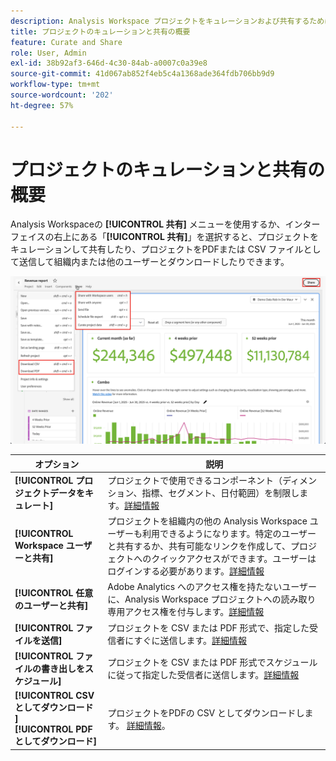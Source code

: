 ```yaml
---
description: Analysis Workspace プロジェクトをキュレーションおよび共有するために使用できるオプションについて説明します。
title: プロジェクトのキュレーションと共有の概要
feature: Curate and Share
role: User, Admin
exl-id: 38b92af3-646d-4c30-84ab-a0007c0a39e8
source-git-commit: 41d067ab852f4eb5c4a1368ade364fdb706bb9d9
workflow-type: tm+mt
source-wordcount: '202'
ht-degree: 57%

---
```


# プロジェクトのキュレーションと共有の概要

Analysis Workspaceの **[!UICONTROL 共有]** メニューを使用するか、インターフェイスの右上にある「**[!UICONTROL 共有]**」を選択すると、プロジェクトをキュレーションして共有したり、プロジェクトをPDFまたは CSV ファイルとして送信して組織内または他のユーザーとダウンロードしたりできます。

![ 新株予約権 ](assets/share-options.png)

| オプション | 説明 |
|---|---|
| **[!UICONTROL プロジェクトデータをキュレート]** | プロジェクトで使用できるコンポーネント（ディメンション、指標、セグメント、日付範囲）を制限します。[詳細情報](/help/analyze/analysis-workspace/curate-share/curate.md) |
| **[!UICONTROL Workspace ユーザーと共有]** | プロジェクトを組織内の他の Analysis Workspace ユーザーも利用できるようになります。特定のユーザーと共有するか、共有可能なリンクを作成して、プロジェクトへのクイックアクセスができます。ユーザーはログインする必要があります。[詳細情報](/help/analyze/analysis-workspace/curate-share/share-projects.md) |
| **[!UICONTROL 任意のユーザーと共有]** | Adobe Analytics へのアクセス権を持たないユーザーに、Analysis Workspace プロジェクトへの読み取り専用アクセス権を付与します。[詳細情報](/help/analyze/analysis-workspace/curate-share/share-projects.md) |
| **[!UICONTROL ファイルを送信]** | プロジェクトを CSV または PDF 形式で、指定した受信者にすぐに送信します。[詳細情報](/help/analyze/analysis-workspace/curate-share/t-schedule-report.md) |
| **[!UICONTROL ファイルの書き出しをスケジュール]** | プロジェクトを CSV または PDF 形式でスケジュールに従って指定した受信者に送信します。[詳細情報](/help/analyze/analysis-workspace/curate-share/t-schedule-report.md) |
| **[!UICONTROL CSV としてダウンロード ]**<br/>**[!UICONTROL PDFとしてダウンロード]** | プロジェクトをPDFの CSV としてダウンロードします。 [詳細情報](download-send.md)。 |
